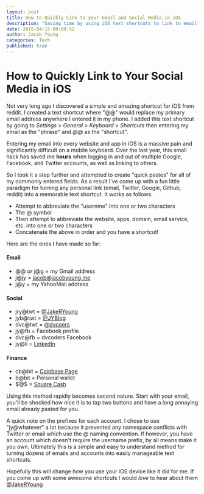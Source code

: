 ```yaml
---
layout: post
title: How to Quickly Link to your Email and Social Media in iOS
description: "Saving time by using iOS text shortcuts to link to email, social media accounts, and everything else"
date: 2015-04-15 00:08:52
author: Jacob Young
categories: Tech
published: true
---
```


# How to Quickly Link to Your Social Media in iOS

Not very long ago I discovered a simple and amazing shortcut for iOS from reddit. I created a text shortcut where "@@" would replace my primary email address anywhere I entered it in my phone. I added this text shortcut by going to *Settings* > *General* > *Keyboard* > *Shortcuts* then entering my email as the "phrase" and *@@* as the "shortcut".

Entering my email into every website and app in iOS is a massive pain and significantly difficult on a mobile keyboard. Over the last year, this small hack has saved me **hours** when logging in and out of multiple Google, Facebook, and Twitter accounts, as well as linking to others.

So I took it a step further and attempted to create "quick pastes" for all of my commonly entered fields. As a result I've come up with a fun little paradigm for turning any personal link (email, Twitter, Google, Github, reddit) into a memorable text shortcut. It works as follows:

- Attempt to abbreviate the "usernme" into one or two characters
- The @ symbol
- Then attempt to abbreviate the website, apps, domain, email service, etc. into one or two characters
- Concatenate the above in order and you have a shortcut!

Here are the ones I have made so far:

#### Email
- @@ *or* j@g = my Gmail address
- j@jy = [jacob@jacobyoung.me](mailto:jacob@jacobyoung.me)
- j@y = my YahooMail address

#### Social
- jry@twt = [@JakeRYoung](https://twitter.com/JakeRYoung)
- jyb@twt = [@JYBlog](https://twitter.com/JYBlog)
- dvc@twt = [@dvcoers](https://twitter.com/dvcoders)
- jy@fb = Facebook profile
- dvc@fb = dvcoders Facebook
- jy@li = [LinkedIn](www.linkedin.com/in/jacobryoung)

#### Finance
- cb@bit = [Coinbase Page](https://www.coinbase.com/jacobyoung)
- b@bit = Personal wallet
- \$@\$ = [Square Cash](https://cash.square.com/$jacobyoung)

Using this method rapidly becomes second nature. Start with your email, you'll be shocked how nice it is to tap two buttons and have a long annoying email already pasted for you.

A quick note on the prefixes for each account. I chose to use "jy@whatever" a lot because it prevented any namespace conflicts with Twitter or email which use the @ naming convention. If however, you have an account which doesn't require the username prefix, by all means make it you own. Ultimately this is a simple and easy to understand method for turning dozens of emails and accounts into easily manageable text shortcuts.

Hopefully this will change how you use your iOS device like it did for me. If you come up with some awesome shortcuts I would *love* to hear about them [@JakeRYoung](https://twitter.com/JakeRYoung)

